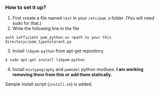 ### How to set it up?

1. First create a file named `test` in your `/etc/pam.d` folder. (You will need sudo for that.)
2. Write the following line in the file
```
auth sufficient pam_python.so <path to your this directory>/pam_typotolerant.py 
```
3. Install `libpam-python` from apt-get repository. 
```bash
$ sudo apt-get install libpam-python
```
4. Install `mistypography` and `pwmodel` python modlues. **I am working removing them from this
   or add them statically.**

Sample install script (`install.sh`) is added. 
